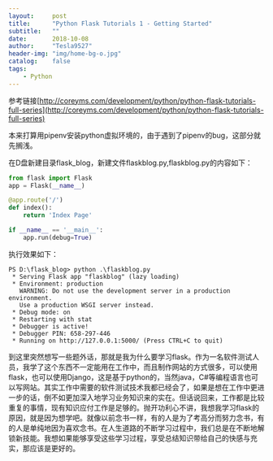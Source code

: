 ```yaml
---
layout:     post
title:      "Python Flask Tutorials 1 - Getting Started"
subtitle:   ""
date:       2018-10-08
author:     "Tesla9527"
header-img: "img/home-bg-o.jpg"
catalog:    false
tags:
    - Python
---
```


参考链接[http://coreyms.com/development/python/python-flask-tutorials-full-series](http://coreyms.com/development/python/python-flask-tutorials-full-series)

本来打算用pipenv安装python虚拟环境的，由于遇到了pipenv的bug，这部分就先搁浅。

在D盘新建目录flask_blog，新建文件flaskblog.py,flaskblog.py的内容如下：

```python
from flask import Flask
app = Flask(__name__)

@app.route('/')
def index():
    return 'Index Page'

if __name__ == '__main__':
    app.run(debug=True)
```

执行效果如下：
```
PS D:\flask_blog> python .\flaskblog.py
 * Serving Flask app "flaskblog" (lazy loading)
 * Environment: production
   WARNING: Do not use the development server in a production environment.
   Use a production WSGI server instead.
 * Debug mode: on
 * Restarting with stat
 * Debugger is active!
 * Debugger PIN: 658-297-446
 * Running on http://127.0.0.1:5000/ (Press CTRL+C to quit)
```

到这里突然想写一些题外话，那就是我为什么要学习flask。作为一名软件测试人员，我学了这个东西不一定能用在工作中，而且制作网站的方式很多，可以使用flask，也可以使用Django，这是基于python的，当然java，C#等编程语言也可以写网站。其实工作中需要的软件测试技术我都已经会了，如果是想在工作中更进一步的话，倒不如更加深入地学习业务知识来的实在。但话说回来，工作都是比较重复的事情，现有知识应付工作是足够的。抛开功利心不讲，我想我学习flask的原因，就是因为想学吧。就像以前念书一样，有的人是为了考高分而努力念书，有的人是单纯地因为喜欢念书。在人生道路的不断学习过程中，我们总是在不断地解锁新技能。我想如果能够享受这些学习过程，享受总结知识带给自己的快感与充实，那应该是更好的。